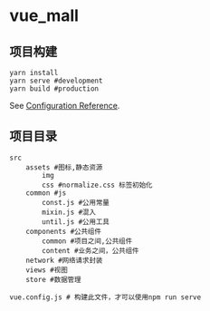 # vue_mall

## 项目构建
```
yarn install
yarn serve #development
yarn build #production
```

See [Configuration Reference](https://cli.vuejs.org/config/).

## 项目目录

```
src
	assets #图标,静态资源
		img
		css #normalize.css 标签初始化
	common #js
		const.js #公用常量
		mixin.js #混入
		until.js #公用工具
	components #公共组件
		common #项目之间,公共组件
		content #业务之间，公共组件
	network #网络请求封装	
	views #视图
	store #数据管理

vue.config.js # 构建此文件，才可以使用npm run serve
```


